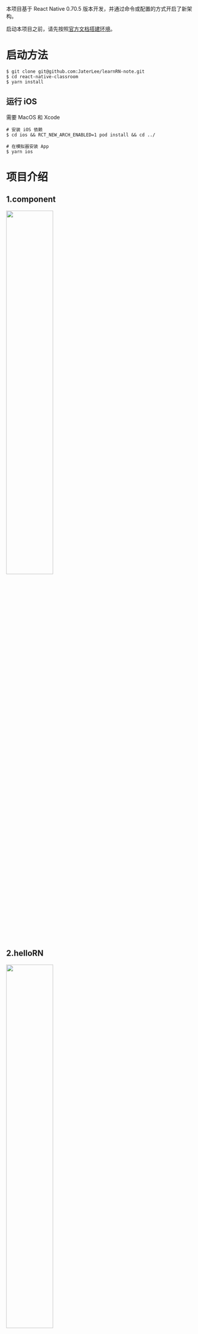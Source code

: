 本项目基于 React Native 0.70.5 版本开发，并通过命令或配置的方式开启了新架构。

启动本项目之前，请先按照[官方文档搭建环境](https://reactnative.cn/docs/environment-setup)。

# 启动方法

```
$ git clone git@github.com:JaterLee/learnRN-note.git
$ cd react-native-classroom
$ yarn install
```

## 运行 iOS

需要 MacOS 和 Xcode

```
# 安装 iOS 依赖
$ cd ios && RCT_NEW_ARCH_ENABLED=1 pod install && cd ../

# 在模拟器安装 App
$ yarn ios
```

# 项目介绍

## 1.component

<img decoding="async" src="https://github.com/JaterLee/learnRN-note/blob/master/resource/component.png" width="50%">

## 2.helloRN

<img decoding="async" src="https://github.com/JaterLee/learnRN-note/blob/master/resource/list.png" width="50%">

## 3.scrollDemo

<img decoding="async" src="https://github.com/JaterLee/learnRN-note/blob/master/resource/scroll.png" width="50%">

## 4.trolley

<img decoding="async" src="https://github.com/JaterLee/learnRN-note/blob/master/resource/trolley.png" width="50%">

## 5.TicTacToe

<img decoding="async" src="https://github.com/JaterLee/learnRN-note/blob/master/resource/tictactoe.png" width="50%">

## 6.images

<img decoding='async' src='https://github.com/JaterLee/learnRN-note/blob/master/resource/image.png' width='50%>

# 知识点

## 1.RN 函数参数是否带大括号

带大括号是指传递一个参数，参数类型为对象，里面有三个属性 children, authority, noMatch，不带大括号就是传递三个参数，这里的大括号不是块级作用域，就是单纯的表示一个对象

## 2.统一文件格式

建议使用 ts tsx

## 3.JavaScript reduce() 方法

```
var numbers = [65, 44, 12, 4];

function getSum(total, num) {
    return total + num;
}
function myFunction(item) {
    document.getElementById("demo").innerHTML = numbers.reduce(getSum);
}
```

reduce() 方法接收一个函数作为累加器，数组中的每个值（从左到右）开始缩减，最终计算为一个值。

reduce() 可以作为一个高阶函数，用于函数的 compose。

注意: reduce() 对于空数组是不会执行回调函数的。

## 4.UseEffect

项目中会在 `useEffect`函数中获取后端数据然后更新状态刷新 UI,这里需要注意的是`useEffect`在组件`mount`时执行,也会在组件更新时执行.因为我们每一次请求数据之后都会设置本地状态触发组件更新,因此会触发`useEffect`再次执行,这就出现了无限循环的情况.

我们只想在组件`mount`时请求数据,就可以传递一个空数组作为`useEffect`的第二个参数,这样就可以避免组件更新执行`useEffect`,只会在组件`mount`时执行

```
 useEffect(() => {
    setRequestStatus(RequestStatus.PENDING);

    fetch('https://6389bee14eccb986e8990c52.mockapi.io/api/v1/products')
      .then(res => res.json())
      .then((products: Products) => {
        setRequestStatus(RequestStatus.SUCCESS);
        setProducts(products);
      })
      .catch(() => {
        setRequestStatus(RequestStatus.PENDING);
      });
  }, []);
```

## 5.UseState

`useState`函数的入参是状态的默认值,函数的返回值是状态和更新该状态的函数.

第一次调用`useState`函数后,就生成了默认值是空数组[]的商品表单状态 `products`,以及设置该状态的函数 `setProducts`.

第二次调用`useState`函数后生成了默认值是字符串`'IDLE'`的请求状态`requestStatus`, 以及设置该状态的函数焦作`setRequestStatus`.

use 开头的钩子函数都要写在组件的顶部,把 JSX 都写在函数组件的最后面,并使⽤ `eslint-plugin-reacthooks` 插件来保障 Hook 规则的会被正确执⾏。

如果有需要在 setState 回调中做一些事情,可以在`useEffect`里面处理

## 6.让 View 实现 onPress

we may activate the click onPress event on the View component by using its onStartShouldSetResponder Prop.

```
<View>
      onStartShouldSetResponder={() => {
        console.log(1111);
        return true;
      }}
</View>

```

## 7.打包编译

`npx react-native bundle --entry-file index.js --dev false --minify false --bundle-output ./build/index.bundle --assets-dest ./build`

这段打包（bundle）命令的意思是，以根⽬录的 index.tsx ⽂件为⼊⼝（entry file），产出
release（dev=false）环境的包，这个包不⽤压缩（minify=false），并将这个包命名为
./build/index.bundle，同时将静态资源编译产物放到 ./build ⽬录。

```
./build
├── assets
│ └── src
│ └── mutiImages
│ └── icon.jpg
└── index.bundle
```

## 8.加载宿主 app 内的资源图片

```
      <Image source={{uri: 'app_icon.png'}} style={{width: 100, height: 100}} />
```

这里遇到一个问题那就是这么方式加载图片资源,地址是~/xxxx.app/app_icon.png,如果是放在 xcasset 内的图片实际在打包后是合并在 asset.car 文件中的,这种图片是加载不到的

而且加载宿主 app 内的图片是不推荐的!复用收益抵不上复用带来的安全风险

# 疑难杂症

## RN 一直卡在 muti podfile

![image](https://github.com/JaterLee/learnRN-note/blob/master/resource/InstallinoCocoaPods.jpg)

> 依赖 down 不下来, 科学上网破之

## ERROR Warning: Each child in a list should have a unique "key" prop.

基本都是因为在循环生成多个组件的时候，没有给组件加上 key 引起的，所以报错警告。需要循环生成多个组件中，加上 key 值（唯一值）那么就不会报错了。

```
function Square(index: number) {
  return (
    <View
      style={{width: 100, height: 100, borderWidth: 1, borderColor: 'black'}}
      key={index}>
      <Button
        title="O"
        onPress={() => {
          console.log(111);
        }}></Button>
    </View>
  );
}
```

## image source require 入参一定要字面量函数吗? 不能用变量吗?

```
const path = './icon.png';
const staticImage = require(path);
```

看教程上说不能这么写,但是我这么写好像也没什么问题,这个问题存疑!

# Tips

## RN 命令

### 初始化 RN 项目

`npx react-native init AwesomeProject`

### 编译并运行 RN 项目

```cd AwesomeProject
yarn ios
或者
yarn react-native run-ios
```

### 运行指定模拟器

iOS

```
react-native run-ios --simulator "iPhone 7 Plus”
react-native run-ios --device "XXX"(xxx代表真机设备名字)真机运行是可能会用到ios-deploy
查看当前可用的所有设备/模拟器列表：xcrun simctl list devices
```

Android

```
查看当前可用的所有设备/模拟器列表：adb devices提示：
(Android 5.0及以上)可以尝试使用adb reverse命令，
运行adb reverse tcp:8081 tcp:8081，
不需要更多配置，你就可以使用Reload JS和其它的开发选项了。
```
